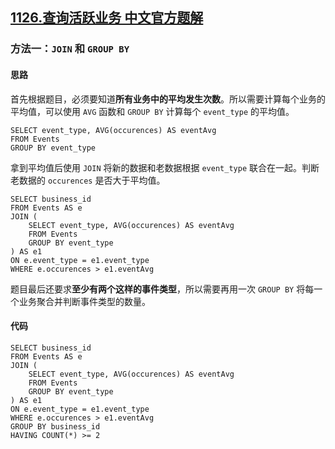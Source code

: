 ## [1126.查询活跃业务 中文官方题解](https://leetcode.cn/problems/active-businesses/solutions/100000/cha-xun-huo-yue-ye-wu-by-leetcode-solution)

### 方法一：`JOIN` 和 `GROUP BY`

#### 思路

首先根据题目，必须要知道**所有业务中的平均发生次数**。所以需要计算每个业务的平均值，可以使用 `AVG` 函数和 `GROUP BY` 计算每个 `event_type` 的平均值。
```Mysql []
SELECT event_type, AVG(occurences) AS eventAvg
FROM Events
GROUP BY event_type
```

拿到平均值后使用 `JOIN` 将新的数据和老数据根据 `event_type` 联合在一起。判断老数据的 `occurences` 是否大于平均值。
```Mysql []
SELECT business_id
FROM Events AS e
JOIN (
    SELECT event_type, AVG(occurences) AS eventAvg
    FROM Events
    GROUP BY event_type
) AS e1 
ON e.event_type = e1.event_type
WHERE e.occurences > e1.eventAvg
```

题目最后还要求**至少有两个这样的事件类型**，所以需要再用一次 `GROUP BY` 将每一个业务聚合并判断事件类型的数量。

#### 代码

```Mysql []
SELECT business_id
FROM Events AS e
JOIN (
    SELECT event_type, AVG(occurences) AS eventAvg
    FROM Events
    GROUP BY event_type
) AS e1 
ON e.event_type = e1.event_type
WHERE e.occurences > e1.eventAvg
GROUP BY business_id
HAVING COUNT(*) >= 2
```